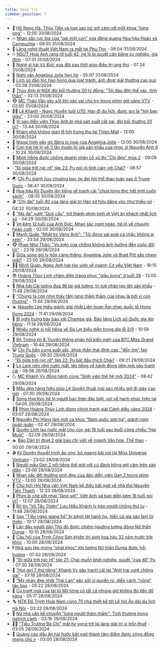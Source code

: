 ```yaml
---
title: Giải Trí
sidebar_position: 7
---
```


<!-- dantri-giai-tri:START -->
- 🤩 [Hồ Ngọc Hà, Thùy Tiên và loạt sao nữ gợi cảm với mốt khoe &quot;lưng ong&quot;](https://dantri.com.vn/giai-tri/ho-ngoc-ha-thuy-tien-va-loat-sao-nu-goi-cam-voi-mot-khoe-lung-ong-20240821100355228.htm) - 12:00 31/08/2024
- 🔥 [Nhan sắc rực lửa của &quot;gái một con&quot; vừa đăng quang Hoa hậu Hoàn vũ Campuchia](https://dantri.com.vn/giai-tri/nhan-sac-ruc-lua-cua-gai-mot-con-vua-dang-quang-hoa-hau-hoan-vu-campuchia-20240831124907114.htm) - 09:55 31/08/2024
- 🚀 [Làng nghệ thuật Việt Nam ra mắt tại Phú Thọ](https://dantri.com.vn/giai-tri/lang-nghe-thuat-viet-nam-ra-mat-tai-phu-tho-20240830212331430.htm) - 08:04 31/08/2024
- 🔥 [NSƯT Hoài Anh rạng rỡ tuổi 42, hé lộ bí quyết cân bằng sự nghiệp, gia đình](https://dantri.com.vn/giai-tri/nsut-hoai-anh-rang-ro-tuoi-42-he-lo-bi-quyet-can-bang-su-nghiep-gia-dinh-20240831121718250.htm) - 07:31 31/08/2024
- 🌈 [Nghệ sĩ hài Vũ Đức qua đời sau thời gian điều trị ung thư](https://dantri.com.vn/giai-tri/nghe-si-hai-vu-duc-qua-doi-sau-thoi-gian-dieu-tri-ung-thu-20240831125508034.htm) - 07:24 31/08/2024
- 📝 [Nghi vấn Angelina Jolie hẹn hò](https://dantri.com.vn/giai-tri/nghi-van-angelina-jolie-hen-ho-20240831103801302.htm) - 05:07 31/08/2024
- 💪 [Lịch sử dân tộc hào hùng qua loạt tranh, ảnh đoạt giải thưởng cao quý](https://dantri.com.vn/giai-tri/lich-su-dan-toc-hao-hung-qua-loat-tranh-anh-doat-giai-thuong-cao-quy-20240830224858506.htm) - 03:39 31/08/2024
- 🤡 [Thùy Anh bị NSX đòi bồi thường 20 tỷ đồng: &quot;Tôi đau đớn thể xác, tinh thần&quot;](https://dantri.com.vn/giai-tri/thuy-anh-bi-nsx-doi-boi-thuong-20-ty-dong-toi-dau-don-the-xac-tinh-than-20240831081122753.htm) - 02:13 31/08/2024
- 🐵 [MC Thảo Vân gây sốt khi vào vai chủ trọ trong phim giờ vàng VTV](https://dantri.com.vn/giai-tri/mc-thao-van-gay-sot-khi-vao-vai-chu-tro-trong-phim-gio-vang-vtv-20240831004744277.htm) - 02:00 31/08/2024
- 🧑‍🏫 [Lê Khanh - Ngọc Huyền tuổi U70: Hay đi du lịch, được gọi là &quot;hội bạn giàu&quot;](https://dantri.com.vn/giai-tri/le-khanh-ngoc-huyen-tuoi-u70-hay-di-du-lich-duoc-goi-la-hoi-ban-giau-20240830115204200.htm) - 23:00 30/08/2024
- 💂 [Vì sao diễn viên Thùy Anh bị nhà sản xuất cắt vai, đòi bồi thường 20 tỷ?](https://dantri.com.vn/giai-tri/vi-sao-dien-vien-thuy-anh-bi-nha-san-xuat-cat-vai-doi-boi-thuong-20-ty-20240830194449342.htm) - 13:44 30/08/2024
- 🤠 [Khám phá không gian lễ hội trung thu tại Thiso Mall](https://dantri.com.vn/giai-tri/kham-pha-khong-gian-le-hoi-trung-thu-tai-thiso-mall-20240830173659383.htm) - 13:00 30/08/2024
- 🫶 [Ngoại hình gầy gò đáng lo ngại của Angelina Jolie](https://dantri.com.vn/giai-tri/ngoai-hinh-gay-go-dang-lo-ngai-cua-angelina-jolie-20240830115830851.htm) - 13:00 30/08/2024
- 🦏 [Con trai hé lộ về 3 lần muốn từ giã sân khấu của nhạc sĩ Nguyễn Ánh 9](https://dantri.com.vn/giai-tri/con-trai-he-lo-ve-3-lan-muon-tu-gia-san-khau-cua-nhac-si-nguyen-anh-9-20240830172406750.htm) - 10:24 30/08/2024
- 🧰 [Minh Hằng được chồng doanh nhân cổ vũ thi &quot;Chị đẹp&quot; mùa 2](https://dantri.com.vn/giai-tri/minh-hang-duoc-chong-doanh-nhan-co-vu-thi-chi-dep-mua-2-20240830143804366.htm) - 09:08 30/08/2024
- 🕯 [&quot;Đi giữa trời rực rỡ&quot; tập 23: Pu nói rõ tình cảm với Chải?](https://dantri.com.vn/giai-tri/di-giua-troi-ruc-ro-tap-23-pu-noi-ro-tinh-cam-voi-chai-20240830132406358.htm) - 08:57 30/08/2024
- 🌏 [Chi Pu giành huy chương bạc tại đại hội thể thao toàn sao ở Trung Quốc](https://dantri.com.vn/giai-tri/chi-pu-gianh-huy-chuong-bac-tai-dai-hoi-the-thao-toan-sao-o-trung-quoc-20240830141957425.htm) - 08:47 30/08/2024
- 🌈 [Hoa hậu Kỳ Duyên lên tiếng về tranh cãi &quot;chưa từng đọc hết một cuốn sách&quot;](https://dantri.com.vn/giai-tri/hoa-hau-ky-duyen-len-tieng-ve-tranh-cai-chua-tung-doc-het-mot-cuon-sach-20240830145747054.htm) - 08:35 30/08/2024
- 🎬 [&quot;Chị đại&quot; tuổi 40 của làng giải trí Hàn sở hữu dáng vóc như thiếu nữ](https://dantri.com.vn/giai-tri/chi-dai-tuoi-40-cua-lang-giai-tri-han-so-huu-dang-voc-nhu-thieu-nu-20240830101833448.htm) - 04:32 30/08/2024
- 👀 [&quot;Ma da&quot; vượt &quot;Quỷ cẩu&quot;, trở thành phim kinh dị Việt ăn khách nhất lịch sử](https://dantri.com.vn/giai-tri/ma-da-vuot-quy-cau-tro-thanh-phim-kinh-di-viet-an-khach-nhat-lich-su-20240830095515364.htm) - 04:29 30/08/2024
- 🧰 [Vợ kém 12 tuổi của Anh Đức: Nhan sắc ngọt ngào, hé lộ về chuyện hoãn cưới](https://dantri.com.vn/giai-tri/vo-kem-12-tuoi-cua-anh-duc-nhan-sac-ngot-ngao-he-lo-ve-chuyen-hoan-cuoi-20240827061855349.htm) - 02:00 30/08/2024
- 🧰 [Mạnh Quân &quot;Nhật ký Vàng Anh&quot;: &quot;Tôi đóng vai soái ca chắc không ai xem&quot;](https://dantri.com.vn/giai-tri/manh-quan-nhat-ky-vang-anh-toi-dong-vai-soai-ca-chac-khong-ai-xem-20240830040213351.htm) - 23:54 29/08/2024
- 🐵 [Phan Như Thảo: &quot;Vụ kiện của chồng không ảnh hưởng đến cuộc đời tôi&quot;](https://dantri.com.vn/giai-tri/phan-nhu-thao-vu-kien-cua-chong-khong-anh-huong-den-cuoc-doi-toi-20240829154206362.htm) - 23:18 29/08/2024
- 🐘 [Giữa sóng gió ly hôn căng thẳng, Angelina Jolie và Brad Pitt sắp chạm mặt?](https://dantri.com.vn/giai-tri/giua-song-gio-ly-hon-cang-thang-angelina-jolie-va-brad-pitt-sap-cham-mat-20240829114924328.htm) - 23:00 29/08/2024
- 🧑‍💻 [Minh Quân, Ngọc Anh hát tôn vinh về ngành Cơ yếu Việt Nam](https://dantri.com.vn/giai-tri/minh-quan-ngoc-anh-hat-ton-vinh-ve-nganh-co-yeu-viet-nam-20240829210328329.htm) - 16:15 29/08/2024
- 😎 [Hoàng Thùy Linh chăm diện trang phục &quot;giấu bụng&quot; ở tuổi 36](https://dantri.com.vn/giai-tri/hoang-thuy-linh-cham-dien-trang-phuc-giau-bung-o-tuoi-36-20240826161606719.htm) - 13:00 29/08/2024
- 🧰 [Nhà hát Cải lương đưa đề tài giả tưởng, trí tuệ nhân tạo lên sân khấu](https://dantri.com.vn/giai-tri/nha-hat-cai-luong-dua-de-tai-gia-tuong-tri-tue-nhan-tao-len-san-khau-20240829121405166.htm) - 11:48 29/08/2024
- 🧰 [&quot;Chúng ta còn nhìn thấy tấm lưng thăm thẳm của nhau là bởi vì còn thương&quot;](https://dantri.com.vn/giai-tri/chung-ta-con-nhin-thay-tam-lung-tham-tham-cua-nhau-la-boi-vi-con-thuong-20240828232438831.htm) - 11:44 29/08/2024
- 🏊 [Nguyễn Lee Hiếu giành giải nhất Liên hoan Âm nhạc quốc tế Hong Kong 2024](https://dantri.com.vn/giai-tri/nguyen-lee-hieu-gianh-giai-nhat-lien-hoan-am-nhac-quoc-te-hong-kong-2024-20240829162052272.htm) - 11:41 29/08/2024
- 🌋 [Bị nghi trưng bày báu vật Champa giả, Bảo tàng Lịch sử Quốc gia lên tiếng](https://dantri.com.vn/giai-tri/bi-nghi-trung-bay-bau-vat-champa-gia-bao-tang-lich-su-quoc-gia-len-tieng-20240829164712180.htm) - 11:14 29/08/2024
- 🔭 [Nhiều nghệ sĩ nổi tiếng về Đà Lạt biểu diễn trong dịp lễ 2/9](https://dantri.com.vn/giai-tri/nhieu-nghe-si-noi-tieng-ve-da-lat-bieu-dien-trong-dip-le-29-20240829170811972.htm) - 10:58 29/08/2024
- 📝 [Bộ Thông tin &amp; Truyền thông phản hồi kiến nghị của BTC Miss Grand Vietnam](https://dantri.com.vn/giai-tri/bo-thong-tin-truyen-thong-phan-hoi-kien-nghi-cua-btc-miss-grand-vietnam-20240829171124296.htm) - 10:44 29/08/2024
- 😺 [Chi Pu bắn cung xuất sắc, khoe thần thái đỉnh cao, &quot;đốn tim&quot; fan Trung Quốc](https://dantri.com.vn/giai-tri/chi-pu-ban-cung-xuat-sac-khoe-than-thai-dinh-cao-don-tim-fan-trung-quoc-20240829161910032.htm) - 09:30 29/08/2024
- 🕯 [&quot;Đi giữa trời rực rỡ&quot; tập 22: Pu bắt đầu thích Chải?](https://dantri.com.vn/giai-tri/di-giua-troi-ruc-ro-tap-22-pu-bat-dau-thich-chai-20240829161032138.htm) - 09:21 29/08/2024
- 🦄 [Lọ Lem rơm rớm nước mắt, lên tiếng về hành động liếm môi gây tranh cãi](https://dantri.com.vn/giai-tri/lo-lem-rom-rom-nuoc-mat-len-tieng-ve-hanh-dong-liem-moi-gay-tranh-cai-20240829142851601.htm) - 08:56 29/08/2024
- 🌜 [MC Khánh Vy đồng hành cùng &quot;Sinh viên thế hệ mới 2024&quot;](https://dantri.com.vn/giai-tri/mc-khanh-vy-dong-hanh-cung-sinh-vien-the-he-moi-2024-20240829140707548.htm) - 08:42 29/08/2024
- 👹 [Mẫu dép hàng hiệu giúp Lệ Quyên thoải mái sau nhiều giờ đi giày cao gót](https://dantri.com.vn/giai-tri/mau-dep-hang-hieu-giup-le-quyen-thoai-mai-sau-nhieu-gio-di-giay-cao-got-20240815114952866.htm) - 07:00 29/08/2024
- 🚀 [Song Hye Kyo hé lộ người bạn thân đặc biệt, nói về hạnh phúc hiện tại](https://dantri.com.vn/giai-tri/song-hye-kyo-he-lo-nguoi-ban-than-dac-biet-noi-ve-hanh-phuc-hien-tai-20240829101000730.htm) - 04:05 29/08/2024
- 🧑‍💻 [Phim Hoàng Thùy Linh đóng chính tranh giải Cánh diều vàng 2024](https://dantri.com.vn/giai-tri/phim-hoang-thuy-linh-dong-chinh-tranh-giai-canh-dieu-vang-2024-20240829074449772.htm) - 03:07 29/08/2024
- 🦩 [Nguyễn Phi Hùng làm mới ca khúc &quot;Nam quốc sơn hà&quot;, giành ngôi quán quân](https://dantri.com.vn/giai-tri/nguyen-phi-hung-lam-moi-ca-khuc-nam-quoc-son-ha-gianh-ngoi-quan-quan-20240829002003253.htm) - 02:47 29/08/2024
- 💫 [Quyền Linh lau nước mắt cho con gái 16 tuổi sau buổi công chiếu &quot;Hai Muối&quot;](https://dantri.com.vn/giai-tri/quyen-linh-lau-nuoc-mat-cho-con-gai-16-tuoi-sau-buoi-cong-chieu-hai-muoi-20240829062622766.htm) - 02:09 29/08/2024
- 🏊 [Báo Dân trí đoạt 2 giải báo chí viết về ngành Văn hóa, Thể thao](https://dantri.com.vn/giai-tri/bao-dan-tri-doat-2-giai-bao-chi-viet-ve-nganh-van-hoa-the-thao-20240829012039626.htm) - 00:00 29/08/2024
- 🎬 [Kỳ Duyên thuyết trình ấp úng, bỏ ngang bài nói tại Miss Universe Vietnam](https://dantri.com.vn/giai-tri/ky-duyen-thuyet-trinh-ap-ung-bo-ngang-bai-noi-tai-miss-universe-vietnam-20240829024120750.htm) - 23:02 28/08/2024
- 💃 [Người mẫu Gen Z nổi tiếng thế giới với cú đánh hông gợi cảm trên sàn diễn](https://dantri.com.vn/giai-tri/nguoi-mau-gen-z-noi-tieng-the-gioi-voi-cu-danh-hong-goi-cam-tren-san-dien-20240810132727913.htm) - 23:00 28/08/2024
- 🌊 [Nhan sắc đời thường xinh đẹp của dàn diễn viên Gen Z trong phim VTV](https://dantri.com.vn/giai-tri/nhan-sac-doi-thuong-xinh-dep-cua-dan-dien-vien-gen-z-trong-phim-vtv-20240822184541031.htm) - 13:00 28/08/2024
- 🧰 [Chủ tịch Hội Nhà văn Việt Nam kể điều bất ngờ về nhà thơ Nguyễn Tiến Thanh](https://dantri.com.vn/giai-tri/chu-tich-hoi-nha-van-viet-nam-ke-dieu-bat-ngo-ve-nha-tho-nguyen-tien-thanh-20240828164936225.htm) - 12:33 28/08/2024
- 🦣 [Phim bị chê kết nhạt &quot;lãng xẹt&quot;, Việt Anh và bạn diễn kém 18 tuổi nói gì?](https://dantri.com.vn/giai-tri/phim-bi-che-ket-nhat-lang-xet-viet-anh-va-ban-dien-kem-18-tuoi-noi-gi-20240828185420994.htm) - 12:07 28/08/2024
- 🥷 [Rộ tin &quot;Võ Tắc Thiên&quot; Lưu Hiểu Khánh ly hôn người chồng thứ tư](https://dantri.com.vn/giai-tri/ro-tin-vo-tac-thien-luu-hieu-khanh-ly-hon-nguoi-chong-thu-tu-20240828174635138.htm) - 11:48 28/08/2024
- 🦏 [Sao &quot;Tiếu ngạo giang hồ&quot; bị bệnh tật hành hạ, hiến cả gia sản làm từ thiện](https://dantri.com.vn/giai-tri/sao-tieu-ngao-giang-ho-bi-benh-tat-hanh-ha-hien-ca-gia-san-lam-tu-thien-20240828133431585.htm) - 10:17 28/08/2024
- 🫶 [Lần đầu người dân Thủ đô được chiêm ngưỡng tượng đồng Nữ thần Durga](https://dantri.com.vn/giai-tri/lan-dau-nguoi-dan-thu-do-duoc-chiem-nguong-tuong-dong-nu-than-durga-20240828134935014.htm) - 10:10 28/08/2024
- 💼 [Câu hỏi của Trịnh Công Sơn khiến thí sinh hoa hậu 32 năm trước bật khóc](https://dantri.com.vn/giai-tri/cau-hoi-cua-trinh-cong-son-khien-thi-sinh-hoa-hau-32-nam-truoc-bat-khoc-20240828093232982.htm) - 10:00 28/08/2024
- 🕴 [Nhà sưu tập mừng &quot;phát khóc&quot; khi tượng Nữ thần Durga được hồi hương](https://dantri.com.vn/giai-tri/nha-suu-tap-mung-phat-khoc-khi-tuong-nu-than-durga-duoc-hoi-huong-20240828141843612.htm) - 07:42 28/08/2024
- 🐲 [&quot;Đi giữa trời rực rỡ&quot; tập 21: Chải muốn khởi nghiệp, quyết &quot;cưa đổ&quot; Pu](https://dantri.com.vn/giai-tri/di-giua-troi-ruc-ro-tap-21-chai-muon-khoi-nghiep-quyet-cua-do-pu-20240828125651473.htm) - 07:30 28/08/2024
- 🐘 [&quot;Hot girl 7 thứ tiếng&quot; Khánh Vy gây tranh cãi tại &quot;Anh trai vượt chông gai&quot;](https://dantri.com.vn/giai-tri/hot-girl-7-thu-tieng-khanh-vy-gay-tranh-cai-tai-anh-trai-vuot-chong-gai-20240828124456528.htm) - 07:18 28/08/2024
- 🤭 [&quot;Mỹ nhân đẹp nhất Thái Lan&quot; gây sốt vì quyến rũ, diễn cảnh &quot;nóng&quot; táo bạo](https://dantri.com.vn/giai-tri/my-nhan-dep-nhat-thai-lan-gay-sot-vi-quyen-ru-dien-canh-nong-tao-bao-20240828103756902.htm) - 05:22 28/08/2024
- 💯 [Cú trượt ngã của tài tử Mỹ từng có tất cả nhưng giờ không đủ tiền đổ xăng](https://dantri.com.vn/giai-tri/cu-truot-nga-cua-tai-tu-my-tung-co-tat-ca-nhung-gio-khong-du-tien-do-xang-20240828113022187.htm) - 05:17 28/08/2024
- 🪜 [NTK Đỗ Trịnh Hoài Nam cùng 70 nhà thiết kế tới Lễ hội Áo dài du lịch Hà Nội](https://dantri.com.vn/giai-tri/ntk-do-trinh-hoai-nam-cung-70-nha-thiet-ke-toi-le-hoi-ao-dai-du-lich-ha-noi-20240827222600199.htm) - 03:22 28/08/2024
- 👹 [Nữ nhà văn kể chuyện &quot;lưng người thăm thẳm&quot;: Tình thương trong nghịch cảnh](https://dantri.com.vn/giai-tri/nu-nha-van-ke-chuyen-lung-nguoi-tham-tham-tinh-thuong-trong-nghich-canh-20240827231315798.htm) - 03:18 28/08/2024
- 🧑‍🏫 [&quot;Tiểu Trương Bá Chi&quot; mất hy vọng trở lại làng giải trí vì trốn thuế](https://dantri.com.vn/giai-tri/tieu-truong-ba-chi-mat-hy-vong-tro-lai-lang-giai-tri-vi-tron-thue-20240828094611153.htm) - 03:05 28/08/2024
- 🐘 [Quảng cáo dầu ăn hài hước bất ngờ thành tâm điểm được cộng đồng mạng chú ý](https://dantri.com.vn/giai-tri/quang-cao-dau-an-hai-huoc-bat-ngo-thanh-tam-diem-duoc-cong-dong-mang-chu-y-20240826220622735.htm) - 03:00 28/08/2024<!-- dantri-giai-tri:END -->
